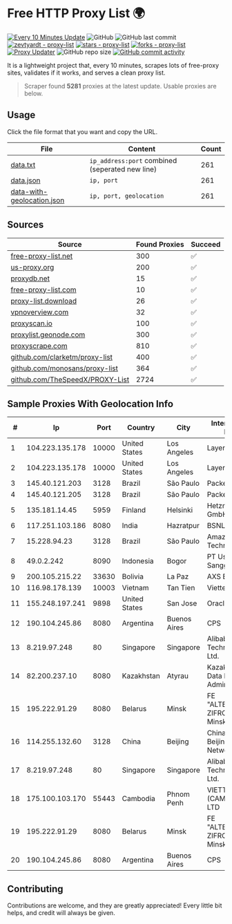 
# Free HTTP Proxy List 🌍

[![Every 10 Minutes Update](https://github.com/mertguvencli/http-proxy-list/actions/workflows/main.yml/badge.svg?branch=main)](https://github.com/mertguvencli/http-proxy-list/actions/workflows/main.yml)
![GitHub](https://img.shields.io/github/license/mertguvencli/http-proxy-list)
![GitHub last commit](https://img.shields.io/github/last-commit/mertguvencli/http-proxy-list)
[![zevtyardt - proxy-list](https://img.shields.io/static/v1?label=zevtyardt&message=proxy-list&color=blue&logo=github)](https://github.com/zevtyardt/proxy-list "Go to GitHub repo")
[![stars - proxy-list](https://img.shields.io/github/stars/zevtyardt/proxy-list?style=social)](https://github.com/zevtyardt/proxy-list)
[![forks - proxy-list](https://img.shields.io/github/forks/zevtyardt/proxy-list?style=social)](https://github.com/zevtyardt/proxy-list)
[![Proxy Updater](https://github.com/zevtyardt/proxy-list/workflows/Proxy%20Updater/badge.svg)](https://github.com/zevtyardt/proxy-list/actions?query=workflow:"Proxy+Updater")
![GitHub repo size](https://img.shields.io/github/repo-size/zevtyardt/proxy-list)
[![GitHub commit activity](https://img.shields.io/github/commit-activity/m/zevtyardt/proxy-list?logo=commits)](https://github.com/zevtyardt/proxy-list/commits/main)

It is a lightweight project that, every 10 minutes, scrapes lots of free-proxy sites, validates if it works, and serves a clean proxy list.

> Scraper found **5281** proxies at the latest update. Usable proxies are below.

## Usage

Click the file format that you want and copy the URL.

|File|Content|Count|
|----|-------|-----|
|[data.txt](https://raw.githubusercontent.com/mertguvencli/http-proxy-list/main/proxy-list/data.txt)|`ip_address:port` combined (seperated new line)|261|
|[data.json](https://raw.githubusercontent.com/mertguvencli/http-proxy-list/main/proxy-list/data.json)|`ip, port`|261|
|[data-with-geolocation.json](https://raw.githubusercontent.com/mertguvencli/http-proxy-list/main/proxy-list/data-with-geolocation.json)|`ip, port, geolocation`|261|

## Sources

|Source|Found Proxies|Succeed|
|------|-------------|-------|
|[free-proxy-list.net](https://free-proxy-list.net)|300|✅|
|[us-proxy.org](https://www.us-proxy.org)|200|✅|
|[proxydb.net](http://proxydb.net)|15|✅|
|[free-proxy-list.com](https://free-proxy-list.com/?page=&port=&type%5B%5D=http&type%5B%5D=https&up_time=0&search=Search)|10|✅|
|[proxy-list.download](https://www.proxy-list.download/HTTP)|26|✅|
|[vpnoverview.com](https://vpnoverview.com/privacy/anonymous-browsing/free-proxy-servers)|32|✅|
|[proxyscan.io](https://www.proxyscan.io)|100|✅|
|[proxylist.geonode.com](https://proxylist.geonode.com/api/proxy-list?limit=300&page=1&sort_by=lastChecked&sort_type=desc&protocols=http,https)|300|✅|
|[proxyscrape.com](https://api.proxyscrape.com/v2/?request=displayproxies&protocol=http&timeout=10000&country=all&ssl=all&anonymity=all)|810|✅|
|[github.com/clarketm/proxy-list](https://raw.githubusercontent.com/clarketm/proxy-list/master/proxy-list-raw.txt)|400|✅|
|[github.com/monosans/proxy-list](https://raw.githubusercontent.com/monosans/proxy-list/main/proxies/http.txt)|364|✅|
|[github.com/TheSpeedX/PROXY-List](https://raw.githubusercontent.com/TheSpeedX/PROXY-List/master/http.txt)|2724|✅|


## Sample Proxies With Geolocation Info

|#|Ip|Port|Country|City|Internet Service Provider|
|-|--|----|-------|----|-------------------------|
|1|104.223.135.178|10000|United States|Los Angeles|LayerHost|
|2|104.223.135.178|10000|United States|Los Angeles|LayerHost|
|3|145.40.121.203|3128|Brazil|São Paulo|Packet Host, Inc.|
|4|145.40.121.205|3128|Brazil|São Paulo|Packet Host, Inc.|
|5|135.181.14.45|5959|Finland|Helsinki|Hetzner Online GmbH|
|6|117.251.103.186|8080|India|Hazratpur|BSNL Internet|
|7|15.228.94.23|3128|Brazil|São Paulo|Amazon Technologies Inc.|
|8|49.0.2.242|8090|Indonesia|Bogor|PT Usaha Adi Sanggoro|
|9|200.105.215.22|33630|Bolivia|La Paz|AXS Bolivia S. A.|
|10|116.98.178.139|10003|Vietnam|Tan Tien|Viettel Corporation|
|11|155.248.197.241|9898|United States|San Jose|Oracle Corporation|
|12|190.104.245.86|8080|Argentina|Buenos Aires|CPS|
|13|8.219.97.248|80|Singapore|Singapore|Alibaba (US) Technology Co., Ltd.|
|14|82.200.237.10|8080|Kazakhstan|Atyrau|Kazakhtelecom Data Network Administration|
|15|195.222.91.29|8080|Belarus|Minsk|FE "ALTERNATIVNAYA ZIFROVAYA SET" Minsk|
|16|114.255.132.60|3128|China|Beijing|China Unicom Beijing Province Network|
|17|8.219.97.248|80|Singapore|Singapore|Alibaba (US) Technology Co., Ltd.|
|18|175.100.103.170|55443|Cambodia|Phnom Penh|VIETTEL (CAMBODIA) PTE., LTD|
|19|195.222.91.29|8080|Belarus|Minsk|FE "ALTERNATIVNAYA ZIFROVAYA SET" Minsk|
|20|190.104.245.86|8080|Argentina|Buenos Aires|CPS|



## Contributing

Contributions are welcome, and they are greatly appreciated! Every
little bit helps, and credit will always be given.

